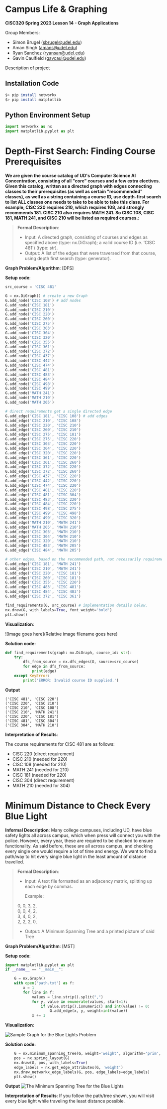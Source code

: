 # Campus Life & Graphing

**CISC320 Spring 2023 Lesson 14 - Graph Applications**

Group Members:

- Simon Brugel (sbrugel@udel.edu)
- Aman Singh (amans@udel.edu)
- Ryan Sanchez (ryansan@udel.edu)
- Gavin Caulfield (gavcaul@udel.edu)

Description of project

## Installation Code

```sh
$> pip install networkx
$> pip install matplotlib
```

## Python Environment Setup

```python
import networkx as nx
import matplotlib.pyplot as plt
```

# Depth-First Search: Finding Course Prerequisites

**We are given the course catalog of UD's Computer Science AI Concentration, consisting of all "core" courses and a few extra electives. Given this catalog, written as a directed graph with edges connecting classes to their prerequisites (as well as certain "recommended" classes), as well as a string containing a course ID, use depth-first search to list ALL classes one needs to take to be able to take this class. For example, CISC 220 requires 210, which requires 108, and strongly recommends 181. CISC 210 also requires MATH 241. So CISC 108, CISC 181, MATH 241, and CISC 210 will be listed as required courses.**:

> **Formal Description**:
>
> - Input: A directed graph, consisting of courses and edges as specified above (type: nx.DiGraph); a valid course ID (i.e. 'CISC 481') (type: str).
> - Output: A list of the edges that were traversed from that course, using depth first search (type: generator).

**Graph Problem/Algorithm**: [DFS]

**Setup code**:

```python
src_course = 'CISC 481'

G = nx.DiGraph() # create a new Graph
G.add_node('CISC 108') # add nodes
G.add_node('CISC 181')
G.add_node('CISC 210')
G.add_node('CISC 220')
G.add_node('CISC 260')
G.add_node('CISC 275')
G.add_node('CISC 303')
G.add_node('CISC 304')
G.add_node('CISC 320')
G.add_node('CISC 355')
G.add_node('CISC 361')
G.add_node('CISC 372')
G.add_node('CISC 437')
G.add_node('CISC 442')
G.add_node('CISC 474')
G.add_node('CISC 481')
G.add_node('CISC 483')
G.add_node('CISC 484')
G.add_node('CISC 498')
G.add_node('CISC 499')
G.add_node('MATH 241')
G.add_node('MATH 210')
G.add_node('MATH 205')

# direct requirements get a single directed edge
G.add_edge('CISC 181', 'CISC 108') # add edges
G.add_edge('CISC 210', 'CISC 108')
G.add_edge('CISC 220', 'CISC 210')
G.add_edge('CISC 260', 'CISC 210')
G.add_edge('CISC 275', 'CISC 181')
G.add_edge('CISC 275', 'CISC 220')
G.add_edge('CISC 303', 'CISC 220')
G.add_edge('CISC 304', 'CISC 220')
G.add_edge('CISC 320', 'CISC 220')
G.add_edge('CISC 361', 'CISC 220')
G.add_edge('CISC 361', 'CISC 260')
G.add_edge('CISC 372', 'CISC 220')
G.add_edge('CISC 372', 'CISC 260')
G.add_edge('CISC 437', 'CISC 220')
G.add_edge('CISC 442', 'CISC 220')
G.add_edge('CISC 474', 'CISC 220')
G.add_edge('CISC 481', 'CISC 220')
G.add_edge('CISC 481', 'CISC 304')
G.add_edge('CISC 483', 'CISC 220')
G.add_edge('CISC 484', 'CISC 220')
G.add_edge('CISC 498', 'CISC 275')
G.add_edge('CISC 499', 'CISC 498')
G.add_edge('CISC 499', 'CISC 320')
G.add_edge('MATH 210', 'MATH 241')
G.add_edge('MATH 205', 'MATH 210')
G.add_edge('CISC 303', 'MATH 210')
G.add_edge('CISC 304', 'MATH 210')
G.add_edge('CISC 320', 'MATH 210')
G.add_edge('CISC 483', 'MATH 205')
G.add_edge('CISC 484', 'MATH 205')

# other edges, based on the recommended path, not necessarily requirements
G.add_edge('CISC 181', 'MATH 241')
G.add_edge('CISC 210', 'MATH 241')
G.add_edge('CISC 220', 'CISC 181')
G.add_edge('CISC 260', 'CISC 181')
G.add_edge('CISC 355', 'CISC 220')
G.add_edge('CISC 483', 'CISC 481')
G.add_edge('CISC 484', 'CISC 483')
G.add_edge('CISC 372', 'CISC 361')

find_requirements(G, src_course) # implementation details below.
nx.draw(G, with_labels=True, font_weight='bold')
plt.show()
```

**Visualization**:

![Image goes here](Relative image filename goes here)

**Solution code:**

```python
def find_requirements(graph: nx.DiGraph, course_id: str):
    try:
        dfs_from_source = nx.dfs_edges(G, source=src_course)
        for edge in dfs_from_source:
            print(edge)
    except KeyError:
        print('ERROR: Invalid course ID supplied.')
```

**Output**

```
('CISC 481', 'CISC 220')
('CISC 220', 'CISC 210')
('CISC 210', 'CISC 108')
('CISC 210', 'MATH 241')
('CISC 220', 'CISC 181')
('CISC 481', 'CISC 304')
('CISC 304', 'MATH 210')
```

**Interpretation of Results**:

The course requirements for CISC 481 are as follows:

- CISC 220 (direct requirement)
- CISC 210 (needed for 220)
- CISC 108 (needed for 210)
- MATH 241 (needed for 210)
- CISC 181 (needed for 220)
- CISC 304 (direct requirement)
- MATH 210 (needed for 304)

# Minimum Distance to Check Every Blue Light

**Informal Description**:
Many college campuses, including UD, have blue safety lights
all across campus, which when press will connect you with the police.
However, every year, these are required to be checked to ensure functionality.
As said before, these are all across campus, and checking every single one would require
a lot of time and energy. We want to find a path/way to hit every single blue light in the
least amount of distance travelled.

> **Formal Description**:
>
> - Input: A text file formatted as an adjacency matrix, splitting up each edge
>   by commas.
>
>   Example:
>
> 0, 0, 3, 2,  
> 0, 0, 4, 2,  
> 3, 4, 0, 2,  
> 2, 2, 2, 0,
>
> - Output: A Minimum Spanning Tree and a printed picture of said Tree

**Graph Problem/Algorithm**: [MST]

**Setup code**:

```python
import matplotlib.pyplot as plt
if __name__ == "__main__":

    G = nx.Graph()
    with open('path.txt') as f:
        x = 1
        for line in f:
            values = line.strip().split(",")
            for y, value in enumerate(values, start=1):
                if value.strip().isnumeric() and int(value) != 0:
                    G.add_edge(x, y, weight=int(value))
            x += 1

```

**Visualization**:

![Sample Graph for the Blue Lights Problem](Figure_1.png)

**Solution code:**

```python
    G = nx.minimum_spanning_tree(G, weight='weight', algorithm='prim', ignore_nan=False)
    pos = nx.spring_layout(G)
    nx.draw(G, pos, with_labels=True)
    edge_labels = nx.get_edge_attributes(G, 'weight')
    nx.draw_networkx_edge_labels(G, pos, edge_labels=edge_labels)
    plt.show()

```

**Output**
![The Minimum Spanning Tree for the Blue Lights](Figure_2.png)

**Interpretation of Results**:
If you follow the path/tree shown, you will visit every blue light while
traveling the least distance possible.
